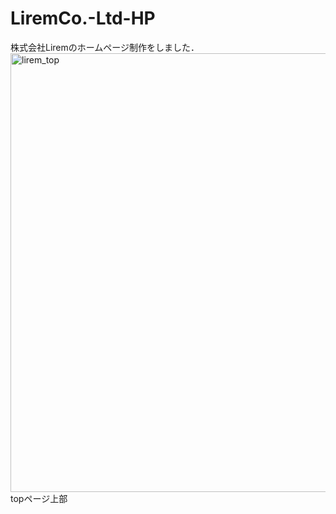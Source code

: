 # LiremCo.-Ltd-HP
株式会社Liremのホームページ制作をしました．
<img width="702" alt="lirem_top" src="https://user-images.githubusercontent.com/104476684/173806464-8adc21dc-c6b5-4e30-ac19-7f4f8d90866b.png">
topページ上部
